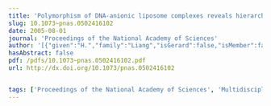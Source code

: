 ```yaml
---
title: 'Polymorphism of DNA-anionic liposome complexes reveals hierarchy of ion-mediated interactions'
slug: 10.1073~pnas.0502416102
date: 2005-08-01
journal: 'Proceedings of the National Academy of Sciences'
author: '[{"given":"H.","family":"Liang","isGerard":false,"isMember":false,"isFirst":false,"isCorresponding":false},{"given":"D.","family":"Harries","isGerard":false,"isMember":false,"isFirst":false,"isCorresponding":false},{"given":"G. C. L.","family":"Wong","isGerard":false,"isMember":false,"isFirst":false,"isCorresponding":false}]'
hasAbstract: false
pdf: /pdfs/10.1073~pnas.0502416102.pdf
url: http://dx.doi.org/10.1073/pnas.0502416102


tags: ['Proceedings of the National Academy of Sciences', 'Multidisciplinary']
---
```

<!--truncate-->